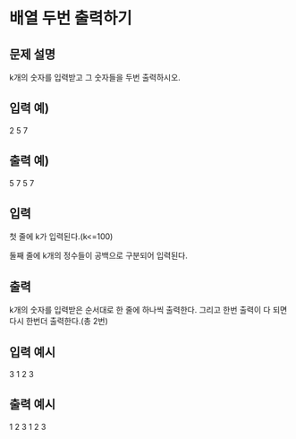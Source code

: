 # 배열 두번 출력하기
## 문제 설명      
k개의 숫자를 입력받고 그 숫자들을 두번 출력하시오.

## 입력 예) 
2
5 7
## 출력 예)
5
7
5
7

## 입력
첫 줄에 k가 입력된다.(k<=100)

둘째 줄에 k개의 정수들이 공백으로 구분되어 입력된다.

## 출력
k개의 숫자를 입력받은 순서대로 한 줄에 하나씩 출력한다. 그리고 한번 출력이 다 되면 다시 한번더 출력한다.(총 2번)

## 입력 예시   
3
1 2 3

## 출력 예시
1
2
3
1
2
3